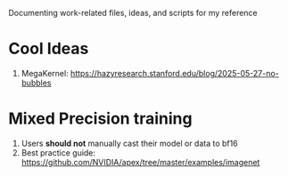 Documenting work-related files, ideas, and scripts for my reference

# Cool Ideas
1. MegaKernel: https://hazyresearch.stanford.edu/blog/2025-05-27-no-bubbles
# Mixed Precision training
1. Users **should not** manually cast their model or data to bf16
2. Best practice guide: https://github.com/NVIDIA/apex/tree/master/examples/imagenet 
